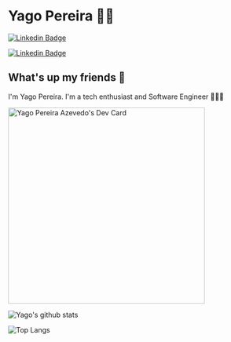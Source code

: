# Yago Pereira 👨🏻 
[![Linkedin Badge](https://img.shields.io/badge/-Yago%20Pereira-blue?style=for-the-badge&logo=Linkedin&logoColor=white&link=https://www.linkedin.com/in/ypazevedo/)](https://www.linkedin.com/in/ypazevedo/) 

[![Linkedin Badge](https://img.shields.io/badge/-@yagopereiraaz-blue?style=for-the-badge&logo=Twitter&logoColor=white&link=https://www.twitter.com/yagopereiraaz/)](https://www.twitter.com/yagopereiraaz/) 

## What's up my friends 👋
I'm Yago Pereira.
I'm a tech enthusiast and Software Engineer 👨🏻‍💻

<a href="https://app.daily.dev/YPAzevedo"><img src="https://api.daily.dev/devcards/766edc2e6a8140959b63ba1be954514a.png?r=qm9" width="400" alt="Yago Pereira Azevedo's Dev Card"/></a>

![Yago's github stats](https://github-readme-stats.vercel.app/api?username=YPAzevedo&hide_title=true&theme=dark)

![Top Langs](https://github-readme-stats.vercel.app/api/top-langs/?username=YPAzevedo&layout=compact&hide_title=true&theme=dark)
